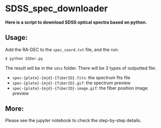 # SDSS_spec_downloader

**Here is a script to download SDSS optical spectra based on python.**

## Usage: 

Add the RA-DEC to the `spec_coord.txt` file, and the run:

```sh
$ python SSDer.py
```

The result will be in the `sdss` folder. There will be 3 types of outputted file:

* `spec-{plate}-{mjd}-{fiberID}.fits`: the spectrum fits file
* `spec-{plate}-{mjd}-{fiberID}.gif`: the spectrum preview
* `spec-{plate}-{mjd}-{fiberID}-image.gif`: the fiber position image preview

## More:

Please see the jupyter notebook to check the step-by-step details.
